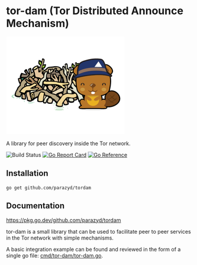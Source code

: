 tor-dam (Tor Distributed Announce Mechanism)
============================================

![tordam](contrib/tordam.png)

A library for peer discovery inside the Tor network.

![Build Status](https://github.com/parazyd/tordam/actions/workflows/go.yml/badge.svg)
[![Go Report Card](https://goreportcard.com/badge/github.com/parazyd/tordam)](https://goreportcard.com/report/github.com/parazyd/tordam)
[![Go Reference](https://pkg.go.dev/badge/github.com/parazyd/tordam.svg)](https://pkg.go.dev/github.com/parazyd/tordam)

Installation
------------

```
go get github.com/parazyd/tordam
```

Documentation
-------------

https://pkg.go.dev/github.com/parazyd/tordam

tor-dam is a small library that can be used to facilitate peer to peer
services in the Tor network with simple mechanisms.

A basic integration example can be found and reviewed in the form of
a single go file: [cmd/tor-dam/tor-dam.go](cmd/tor-dam/tor-dam.go).
